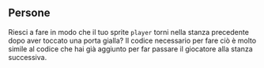## Persone

Riesci a fare in modo che il tuo sprite `player` torni nella stanza precedente dopo aver toccato una porta gialla? Il codice necessario per fare ciò è molto simile al codice che hai già aggiunto per far passare il giocatore alla stanza successiva.